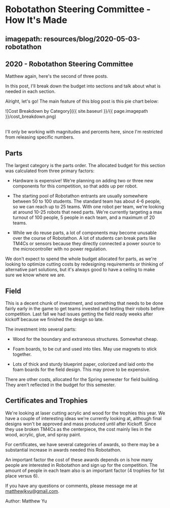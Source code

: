 # Robotathon Steering Committee - How It's Made
## imagepath: resources/blog/2020-05-03-robotathon
## 2020 - Robotathon Steering Committee
Matthew again, here's the second of three posts.

In this post, I'll break down the budget into sections and talk about what is needed in each section.

Alright, let's go! The main feature of this blog post is this pie chart below:

![Cost Breakdown by Category]({{ site.baseurl }}/{{ page.imagepath }}/cost_breakdown.png)

<br>I'll only be working with magnitudes and percents here, since I'm restricted from releasing specific numbers.

## Parts

The largest category is the parts order. The allocated budget for this section was calculated from three primary factors:

* Hardware is expensive! We're planning on adding two or three new components for this competition, so that adds up per robot.

* The starting pool of Robotathon entrants are usually somewhere between 50 to 100 students. The standard team has about 4-6 people, so we can reach up to 25 teams. With one robot per team, we're looking at around 10-25 robots that need parts. We're currently targeting a max turnout of 100 people, 5 people in each team, and a maximum of 20 teams.

* While we do reuse parts, a lot of components may become unusable over the course of Robotathon. A lot of students can break parts like TM4Cs or sensors because they directly connected a power source to the microcontroller with no power regulation.

We don't expect to spend the whole budget allocated for parts, as we're looking to optimize cutting costs by redesigning requirements or thinking of alternative part solutions, but it's always good to have a ceiling to make sure we know where we are.


## Field

This is a decent chunk of investment, and something that needs to be done fairly early in the game to get teams invested and testing their robots before competition. Last fall we had issues getting the field ready weeks after kickoff because we finished the design so late.

The investment into several parts:

* Wood for the boundary and extraneous structures. Somewhat cheap.

* Foam boards, to be cut and used into tiles. May use magnets to stick together.

* Lots of thick and sturdy blueprint paper, colorized and laid onto the foam boards for the field design. This may prove to be expensive.

There are other costs, allocated for the Spring semester for field building. They aren't reflected in the budget for this semester.


## Certificates and Trophies

We're looking at laser cutting acrylic and wood for the trophies this year. We have a couple of interesting ideas we're currently looking at, although final designs won't be approved and mass produced until after Kickoff. Since they use broken TM4Cs as the centerpiece, the cost mainly lies in the wood, acrylic, glue, and spray paint.

For certificates, we have several categories of awards, so there may be a substantial increase in awards needed this Robotathon.

An important factor the cost of these awards depends on is how many people are interested in Robotathon and sign up for the competition. The amount of people in each team also is an important factor (4 trophies for 1st place versus 6).

If you have any questions or comments, please message me at matthewjkyu@gmail.com.

Author: Matthew Yu
